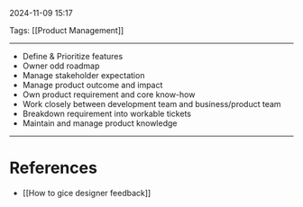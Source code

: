 2024-11-09 15:17

Tags: [[Product Management]] 

---

- Define & Prioritize features
- Owner odd roadmap
- Manage stakeholder expectation
- Manage product outcome and impact
- Own product requirement and core know-how
- Work closely between development team and business/product team
- Breakdown requirement into workable tickets
- Maintain and manage product knowledge

---
# References
- [[How to gice designer feedback]]
